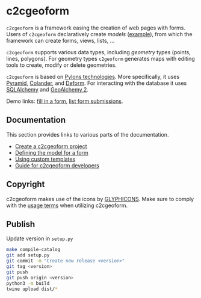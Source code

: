 # c2cgeoform

`c2cgeoform` is a framework easing the creation of web pages with forms. Users
of `c2cgeoform` declaratively create *models*
([example](c2cgeoform/pully/model.py)), from which the framework
can create forms, views, lists, …

`c2cgeoform` supports various data types, including *geometry* types (points,
lines, polygons). For geometry types `c2geoform` generates maps with editing
tools to create, modify or delete geometries.

`c2cgeoform` is based on [Pylons technologies](http://www.pylonsproject.org/).
More specifically, it uses
[Pyramid](http://docs.pylonsproject.org/en/latest/docs/pyramid.html),
[Colander](http://colander.readthedocs.org/en/latest/), and
[Deform](http://deform.readthedocs.org/en/latest/). For interacting with the
database it uses [SQLAlchemy](http://www.sqlalchemy.org/) and
[GeoAlchemy 2](https://geoalchemy-2.readthedocs.org/en/latest/).

Demo links: [fill in
a form](http://mapfish-geoportal.demo-camptocamp.com/c2cgeoform/wsgi/fouille/form/),
[list form
submissions](http://mapfish-geoportal.demo-camptocamp.com/c2cgeoform/wsgi/fouille/).

## Documentation

This section provides links to various parts of the documentation.

* [Create a c2cgeoform project](docs/create-project.md)
* [Defining the model for a form](docs/model.md)
* [Using custom templates](docs/templates.md)
* [Guide for c2cgeoform developers](docs/developer-guide.md)

## Copyright

c2cgeoform makes use of the icons by [GLYPHICONS](http://glyphicons.com).
Make sure to comply with the [usage terms](http://glyphicons.com/license/) when
utilizing c2cgeoform.

## Publish

Update version in `setup.py`

```bash
make compile-catalog
git add setup.py
git commit -m "Create new release <version>"
git tag <version>
git push
git push origin <version>
python3 -m build
twine upload dist/*
```
